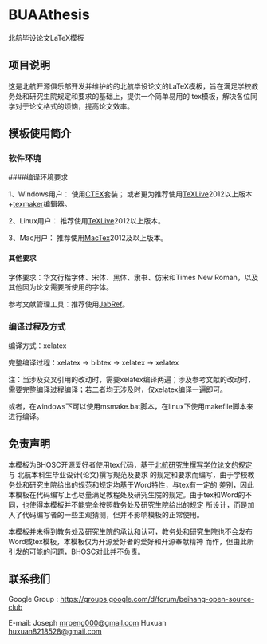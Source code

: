 # BUAAthesis

北航毕设论文LaTeX模板

## 项目说明

这是北航开源俱乐部开发并维护的的北航毕设论文的LaTeX模板，旨在满足学校教务处和研究生院规定和要求的基础上，提供一个简单易用的
tex模板，解决各位同学对于论文格式的烦恼，提高论文效率。

## 模板使用简介

### 软件环境

####编译环境要求

1、Windows用户：
使用[CTEX](http://www.ctex.org/HomePage "CTEX")套装；
或者更为推荐使用[TeXLive](http://www.tug.org/texlive/)2012以上版本+[texmaker](https://code.google.com/p/texmaker/)编辑器。

2、Linux用户：
推荐使用[TeXLive](http://www.tug.org/texlive/)2012以上版本。

3、Mac用户：
推荐使用[MacTex](http://tug.org/mactex/)2012及以上版本。

#### 其他要求

字体要求：华文行楷字体、宋体、黑体、隶书、仿宋和Times New Roman，以及其他因为论文需要所使用的字体。

参考文献管理工具：推荐使用[JabRef](jabref.sourceforge.net/download.php)。


### 编译过程及方式

编译方式：xelatex

完整编译过程：xelatex -> bibtex -> xelatex -> xelatex

注：当涉及交叉引用的改动时，需要xelatex编译两遍；涉及参考文献的改动时，需要完整编译过程编译；若二者均无涉及时，仅xelatex编译一遍即可。

或者，在windows下可以使用msmake.bat脚本，在linux下使用makefile脚本来进行编译。

## 免责声明

本模板为BHOSC开源爱好者使用tex代码，基于[北航研究生撰写学位论文的规定](http://graduate.buaa.edu.cn/ch/u/cms/www/201301/10175613d292.doc)
与 北航本科生毕业设计(论文)撰写规范及要求 的规定和要求而编写，由于学校教务处和研究生院给出的规范和规定均基于Word特性，与tex有一定的
差别，因此本模板在代码编写上也尽量满足教程处及研究生院的规定。由于tex和Word的不同，也使得本模板并不能完全按照教务处及研究生院给出的规定
所设计，而是加入了代码编写者的一些主观猜测，但并不影响模板的正常使用。

本模板并未得到教务处及研究生院的承认和认可，教务处和研究生院也不会发布Word或tex模板，本模板仅为开源爱好者的爱好和开源奉献精神
而作，但由此所引发的可能的问题，BHOSC对此并不负责。

## 联系我们
Google Group : https://groups.google.com/d/forum/beihang-open-source-club

E-mail:  Joseph    mrpeng000@gmail.com
         Huxuan    huxuan8218528@gmail.com

